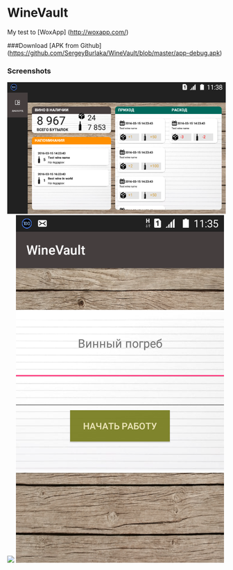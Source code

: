 # WineVault
My test to [WoxApp] (http://woxapp.com/)

###Download
[APK from Github] (https://github.com/SergeyBurlaka/WineVault/blob/master/app-debug.apk)  

### Screenshots
<img src="https://github.com/SergeyBurlaka/WineVault/blob/master/img/Screenshot_2016-10-22-11-38-52.png" >

<img src="https://github.com/SergeyBurlaka/WineVault/blob/master/img/2016-10-22%2007_11_25-Manymo%20–%20Yandex.jpg" >

<img src="https://github.com/SergeyBurlaka/WineVault/blob/master/img/Screenshot_2016-10-22-11-35-12.png" >
